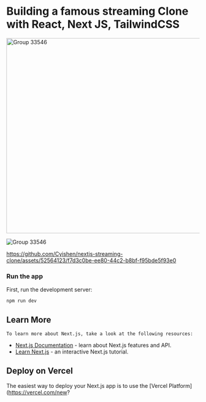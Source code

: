 # Building a famous streaming Clone with React, Next JS, TailwindCSS

<img width="509" alt="Group 33546" src="https://github.com/Cyishen/nextjs-streaming-clone/assets/52564123/8e559f86-cc0a-4785-af9d-93ab6ec7dbd6">

![Group 33546](https://github.com/Cyishen/nextjs-streaming-clone/assets/52564123/2b761519-ede8-4371-b8ec-a34214218589)

https://github.com/Cyishen/nextjs-streaming-clone/assets/52564123/f7d3c0be-ee80-44c2-b8bf-f95bde5f93e0



### Run the app
First, run the development server:
```
npm run dev
```

## Learn More

`To learn more about Next.js, take a look at the following resources:`

- [Next.js Documentation](https://nextjs.org/docs) - learn about Next.js features and API.
- [Learn Next.js](https://nextjs.org/learn) - an interactive Next.js tutorial.


## Deploy on Vercel

The easiest way to deploy your Next.js app is to use the [Vercel Platform](https://vercel.com/new?

